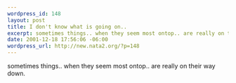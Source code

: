 ```yaml
--- 
wordpress_id: 148
layout: post
title: I don't know what is going on..
excerpt: sometimes things.. when they seem most ontop.. are really on their way down.
date: 2001-12-18 17:56:06 -06:00
wordpress_url: http://new.nata2.org/?p=148
---
```

sometimes things.. when they seem most ontop.. are really on their way down.
